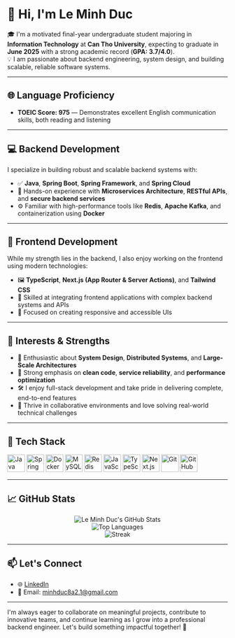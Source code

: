 # 👋 Hi, I'm Le Minh Duc

🎓 I'm a motivated final-year undergraduate student majoring in **Information Technology** at **Can Tho University**, expecting to graduate in **June 2025** with a strong academic record (**GPA: 3.7/4.0**).  
💡 I am passionate about backend engineering, system design, and building scalable, reliable software systems.

---

## 🌐 Language Proficiency

- **TOEIC Score: 975** — Demonstrates excellent English communication skills, both reading and listening

---

## 💻 Backend Development

I specialize in building robust and scalable backend systems with:
- ✅ **Java**, **Spring Boot**, **Spring Framework**, and **Spring Cloud**
- 🧱 Hands-on experience with **Microservices Architecture**, **RESTful APIs**, and **secure backend services**
- ⚙️ Familiar with high-performance tools like **Redis**, **Apache Kafka**, and containerization using **Docker**

---

## 🎨 Frontend Development

While my strength lies in the backend, I also enjoy working on the frontend using modern technologies:
- 🖼️ **TypeScript**, **Next.js (App Router & Server Actions)**, and **Tailwind CSS**
- 🔌 Skilled at integrating frontend applications with complex backend systems and APIs
- 📱 Focused on creating responsive and accessible UIs

---

## 🧠 Interests & Strengths

- 💭 Enthusiastic about **System Design**, **Distributed Systems**, and **Large-Scale Architectures**
- 🧩 Strong emphasis on **clean code**, **service reliability**, and **performance optimization**
- 🛠️ I enjoy full-stack development and take pride in delivering complete, end-to-end features
- 🤝 Thrive in collaborative environments and love solving real-world technical challenges

---

## 🧰 Tech Stack

<p align="left">
  <img src="https://cdn.jsdelivr.net/gh/devicons/devicon/icons/java/java-original.svg" alt="Java" width="40" height="40"/>
  <img src="https://cdn.jsdelivr.net/gh/devicons/devicon/icons/spring/spring-original.svg" alt="Spring" width="40" height="40"/>
  <img src="https://cdn.jsdelivr.net/gh/devicons/devicon/icons/docker/docker-original.svg" alt="Docker" width="40" height="40"/>
  <img src="https://cdn.jsdelivr.net/gh/devicons/devicon/icons/mysql/mysql-original.svg" alt="MySQL" width="40" height="40"/>
  <img src="https://cdn.jsdelivr.net/gh/devicons/devicon/icons/redis/redis-original.svg" alt="Redis" width="40" height="40"/>
  <img src="https://cdn.jsdelivr.net/gh/devicons/devicon/icons/javascript/javascript-original.svg" alt="JavaScript" width="40" height="40"/>
  <img src="https://cdn.jsdelivr.net/gh/devicons/devicon/icons/typescript/typescript-original.svg" alt="TypeScript" width="40" height="40"/>
  <img src="https://cdn.jsdelivr.net/gh/devicons/devicon/icons/nextjs/nextjs-original.svg" alt="Next.js" width="40" height="40"/>
  <img src="https://cdn.jsdelivr.net/gh/devicons/devicon/icons/git/git-original.svg" alt="Git" width="40" height="40"/>
  <img src="https://cdn.jsdelivr.net/gh/devicons/devicon/icons/github/github-original.svg" alt="GitHub" width="40" height="40"/>
</p>

---

## 📈 GitHub Stats

<p align="center">
  <img src="https://github-readme-stats.vercel.app/api?username=minhduc8a2&show_icons=true&theme=radical" alt="Le Minh Duc's GitHub Stats"/>
  <br/>
  <img src="https://github-readme-stats.vercel.app/api/top-langs/?username=minhduc8a2&layout=compact&theme=radical" alt="Top Languages"/>
  <br/>
  <img src="https://github-readme-streak-stats.herokuapp.com/?user=minhduc8a2&theme=radical" alt="Streak"/>
</p>

---

## 📫 Let's Connect

- 🌐 [LinkedIn](https://www.linkedin.com/in/ducle98/)  
- 📧 Email: minhduc8a2.1@gmail.com  

---

I'm always eager to collaborate on meaningful projects, contribute to innovative teams, and continue learning as I grow into a professional backend engineer. Let's build something impactful together! 🚀
